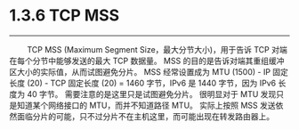 # 1.3.6 TCP MSS
***

&emsp;&emsp;
TCP MSS (Maximum Segment Size，最大分节大小)，用于告诉 TCP 对端在每个分节中能够发送的最大 TCP 数据量。
MSS 的目的是告诉对端其重组缓冲区大小的实际值，从而试图避免分片。
MSS 经常设置成为 MTU (1500) - IP 固定长度 (20) - TCP 固定长度 (20) = 1460 字节，IPv6 是 1440 字节，因为 IPv6 长度为 40 字节。
需要注意的是这里只是试图避免分片。
很明显对于 MTU 发现只是知道某个网络接口的 MTU，而并不知道路径 MTU。
实际上按照 MSS 发送依然面临分片的可能，只不过分片不在主机这里，而可能出现在转发路由器上。